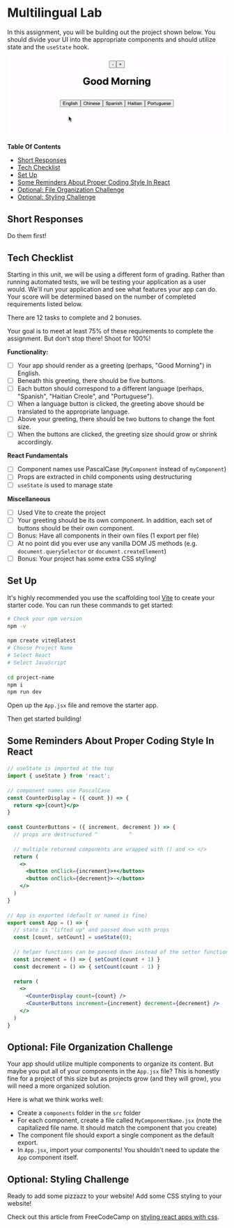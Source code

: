 # Multilingual Lab

In this assignment, you will be building out the project shown below. You should divide your UI into the appropriate components and should utilize state and the `useState` hook. 

![demo](./demo.gif)

**Table Of Contents**

- [Short Responses](#short-responses)
- [Tech Checklist](#tech-checklist)
- [Set Up](#set-up)
- [Some Reminders About Proper Coding Style In React](#some-reminders-about-proper-coding-style-in-react)
- [Optional: File Organization Challenge](#optional-file-organization-challenge)
- [Optional: Styling Challenge](#optional-styling-challenge)

## Short Responses

Do them first!

## Tech Checklist

Starting in this unit, we will be using a different form of grading. Rather than running automated tests, we will be testing your application as a user would. We'll run your application and see what features your app can do. Your score will be determined based on the number of completed requirements listed below.

There are 12 tasks to complete and 2 bonuses.

Your goal is to meet at least 75% of these requirements to complete the assignment. But don't stop there! Shoot for 100%! 

**Functionality:**
- [ ] Your app should render as a greeting (perhaps, "Good Morning") in English. 
- [ ] Beneath this greeting, there should be five buttons. 
- [ ] Each button should correspond to a different language (perhaps, "Spanish", "Haitian Creole", and "Portuguese"). 
- [ ] When a language button is clicked, the greeting above should be translated to the appropriate language.
- [ ] Above your greeting, there should be two buttons to change the font size.
- [ ] When the buttons are clicked, the greeting size should grow or shrink accordingly. 

**React Fundamentals**
- [ ] Component names use PascalCase (`MyComponent` instead of `myComponent`)
- [ ] Props are extracted in child components using destructuring
- [ ] `useState` is used to manage state

**Miscellaneous**
- [ ] Used Vite to create the project
- [ ] Your greeting should be its own component. In addition, each set of buttons should be their own component.
- [ ] Bonus: Have all components in their own files (1 export per file)
- [ ] At no point did you ever use any vanilla DOM JS methods (e.g. `document.querySelector` or `document.createElement`)
- [ ] Bonus: Your project has some extra CSS styling!

## Set Up
It's highly recommended you use the scaffolding tool [Vite](https://vitejs.dev/guide/) to create your starter code. You can run these commands to get started:

```sh
# Check your npm version
npm -v 

npm create vite@latest
# Choose Project Name
# Select React
# Select JavaScript

cd project-name
npm i
npm run dev
```

Open up the `App.jsx` file and remove the starter app.

Then get started building!

## Some Reminders About Proper Coding Style In React

```jsx
// useState is imported at the top
import { useState } from 'react';

// component names use PascalCase
const CounterDisplay = ({ count }) => {
  return <p>{count}</p>
}

const CounterButtons = ({ increment, decrement }) => {
  // props are destructured ^          ^
  
  // multiple returned components are wrapped with () and <> </>
  return (
    <>
      <button onClick={increment}>+</button>
      <button onClick={decrement}>-</button>
    </>
  )
}

// App is exported (default or named is fine)
export const App = () => {
  // state is "lifted up" and passed down with props
  const [count, setCount] = useState(0);

  // helper functions can be passed down instead of the setter function itself
  const increment = () => { setCount(count + 1) }
  const decrement = () => { setCount(count - 1) }

  return (
    <>
      <CounterDisplay count={count} />
      <CounterButtons increment={increment} decrement={decrement} />
    </>
  )
}
```

## Optional: File Organization Challenge

Your app should utilize multiple components to organize its content. But maybe you put all of your components in the `App.jsx` file? This is honestly fine for a project of this size but as projects grow (and they will grow), you will need a more organized solution.

Here is what we think works well:
* Create a `components` folder in the `src` folder
* For each component, create a file called `MyComponentName.jsx` (note the capitalized file name. It should match the component that you create)
* The component file should export a single component as the default export.
* In `App.jsx`, import your components! You shouldn't need to update the `App` component itself.

## Optional: Styling Challenge

Ready to add some pizzazz to your website! Add some CSS styling to your website!

Check out this article from FreeCodeCamp on [styling react apps with css](https://www.freecodecamp.org/news/style-react-apps-with-css/).


